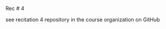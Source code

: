 
<div class="recitation">

<div class="column_date">
<p markdown="block">

Rec # 4 <br>


</p>          
</div>

<div class="column_recitation">
<p markdown="block">

see recitation 4 repository in the course organization on GitHub  


</p>        
</div>

</div>
